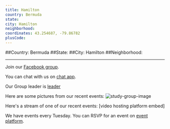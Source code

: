 ```yaml
---
title: Hamilton
country: Bermuda
state: 
city: Hamilton
neighborhood: 
coordinates: 43.254687, -79.86782
plusCode:
---
```


##Country: Bermuda
##State: 
##City: Hamilton
##Neighborhood: 
*****
Join our [Facebook group](https://www.facebook.com/groups/free.code.camp.hamilton.bermuda).

You can chat with us on [chat app]().

Our Group leader is [leader]()

Here are some pictures from our recent events:
![study-group-image]()

Here's a stream of one of our recent events:
[video hosting platform embed]

We have events every Tuesday. You can RSVP for an event on [event platform]().

